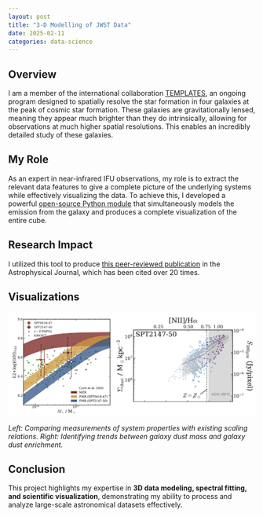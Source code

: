 ```yaml
---
layout: post
title: "3-D Modelling of JWST Data"
date: 2025-02-11
categories: data-science
---
```


## Overview
I am a member of the international collaboration [TEMPLATES](https://sites.google.com/view/jwst-templates/), an ongoing program designed to spatially resolve the star formation in four galaxies at the peak of cosmic star formation. These galaxies are gravitationally lensed, meaning they appear much brighter than they do intrinsically, allowing for observations at much higher spatial resolutions. This enables an incredibly detailed study of these galaxies.

## My Role
As an expert in near-infrared IFU observations, my role is to extract the relevant data features to give a complete picture of the underlying systems while effectively visualizing the data. To achieve this, I developed a powerful [open-source Python module](https://github.com/jbirkin/cubespecfit) that simultaneously models the emission from the galaxy and produces a complete visualization of the entire cube.

## Research Impact
I utilized this tool to produce [this peer-reviewed publication](https://ui.adsabs.harvard.edu/abs/2023ApJ...958...64B/abstract) in the Astrophysical Journal, which has been cited over 20 times.

## Visualizations
![JWST Data Analysis](../images/birkin23_plots.png)

*Left: Comparing measurements of system properties with existing scaling relations. Right: Identifying trends between galaxy dust mass and galaxy dust enrichment.*

## Conclusion
This project highlights my expertise in **3D data modeling, spectral fitting, and scientific visualization**, demonstrating my ability to process and analyze large-scale astronomical datasets effectively.
